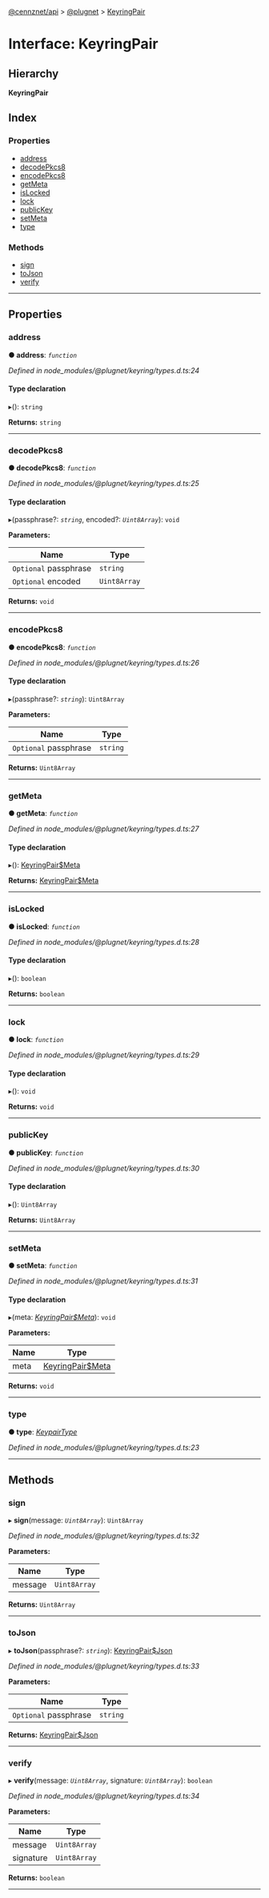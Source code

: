[@cennznet/api](../README.md) > [@plugnet](../modules/_plugnet.md) > [KeyringPair](../interfaces/_plugnet.keyringpair.md)

# Interface: KeyringPair

## Hierarchy

**KeyringPair**

## Index

### Properties

* [address](_plugnet.keyringpair.md#address)
* [decodePkcs8](_plugnet.keyringpair.md#decodepkcs8)
* [encodePkcs8](_plugnet.keyringpair.md#encodepkcs8)
* [getMeta](_plugnet.keyringpair.md#getmeta)
* [isLocked](_plugnet.keyringpair.md#islocked)
* [lock](_plugnet.keyringpair.md#lock)
* [publicKey](_plugnet.keyringpair.md#publickey)
* [setMeta](_plugnet.keyringpair.md#setmeta)
* [type](_plugnet.keyringpair.md#type)

### Methods

* [sign](_plugnet.keyringpair.md#sign)
* [toJson](_plugnet.keyringpair.md#tojson)
* [verify](_plugnet.keyringpair.md#verify)

---

## Properties

<a id="address"></a>

###  address

**● address**: *`function`*

*Defined in node_modules/@plugnet/keyring/types.d.ts:24*

#### Type declaration
▸(): `string`

**Returns:** `string`

___
<a id="decodepkcs8"></a>

###  decodePkcs8

**● decodePkcs8**: *`function`*

*Defined in node_modules/@plugnet/keyring/types.d.ts:25*

#### Type declaration
▸(passphrase?: *`string`*, encoded?: *`Uint8Array`*): `void`

**Parameters:**

| Name | Type |
| ------ | ------ |
| `Optional` passphrase | `string` |
| `Optional` encoded | `Uint8Array` |

**Returns:** `void`

___
<a id="encodepkcs8"></a>

###  encodePkcs8

**● encodePkcs8**: *`function`*

*Defined in node_modules/@plugnet/keyring/types.d.ts:26*

#### Type declaration
▸(passphrase?: *`string`*): `Uint8Array`

**Parameters:**

| Name | Type |
| ------ | ------ |
| `Optional` passphrase | `string` |

**Returns:** `Uint8Array`

___
<a id="getmeta"></a>

###  getMeta

**● getMeta**: *`function`*

*Defined in node_modules/@plugnet/keyring/types.d.ts:27*

#### Type declaration
▸(): [KeyringPair$Meta](../modules/_plugnet.md#keyringpair_meta)

**Returns:** [KeyringPair$Meta](../modules/_plugnet.md#keyringpair_meta)

___
<a id="islocked"></a>

###  isLocked

**● isLocked**: *`function`*

*Defined in node_modules/@plugnet/keyring/types.d.ts:28*

#### Type declaration
▸(): `boolean`

**Returns:** `boolean`

___
<a id="lock"></a>

###  lock

**● lock**: *`function`*

*Defined in node_modules/@plugnet/keyring/types.d.ts:29*

#### Type declaration
▸(): `void`

**Returns:** `void`

___
<a id="publickey"></a>

###  publicKey

**● publicKey**: *`function`*

*Defined in node_modules/@plugnet/keyring/types.d.ts:30*

#### Type declaration
▸(): `Uint8Array`

**Returns:** `Uint8Array`

___
<a id="setmeta"></a>

###  setMeta

**● setMeta**: *`function`*

*Defined in node_modules/@plugnet/keyring/types.d.ts:31*

#### Type declaration
▸(meta: *[KeyringPair$Meta](../modules/_plugnet.md#keyringpair_meta)*): `void`

**Parameters:**

| Name | Type |
| ------ | ------ |
| meta | [KeyringPair$Meta](../modules/_plugnet.md#keyringpair_meta) |

**Returns:** `void`

___
<a id="type"></a>

###  type

**● type**: *[KeypairType](../modules/_plugnet.md#keypairtype)*

*Defined in node_modules/@plugnet/keyring/types.d.ts:23*

___

## Methods

<a id="sign"></a>

###  sign

▸ **sign**(message: *`Uint8Array`*): `Uint8Array`

*Defined in node_modules/@plugnet/keyring/types.d.ts:32*

**Parameters:**

| Name | Type |
| ------ | ------ |
| message | `Uint8Array` |

**Returns:** `Uint8Array`

___
<a id="tojson"></a>

###  toJson

▸ **toJson**(passphrase?: *`string`*): [KeyringPair$Json](../modules/_plugnet.md#keyringpair_json)

*Defined in node_modules/@plugnet/keyring/types.d.ts:33*

**Parameters:**

| Name | Type |
| ------ | ------ |
| `Optional` passphrase | `string` |

**Returns:** [KeyringPair$Json](../modules/_plugnet.md#keyringpair_json)

___
<a id="verify"></a>

###  verify

▸ **verify**(message: *`Uint8Array`*, signature: *`Uint8Array`*): `boolean`

*Defined in node_modules/@plugnet/keyring/types.d.ts:34*

**Parameters:**

| Name | Type |
| ------ | ------ |
| message | `Uint8Array` |
| signature | `Uint8Array` |

**Returns:** `boolean`

___

